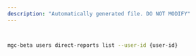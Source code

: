 ```yaml
---
description: "Automatically generated file. DO NOT MODIFY"
---
```


```bash


mgc-beta users direct-reports list --user-id {user-id}

```